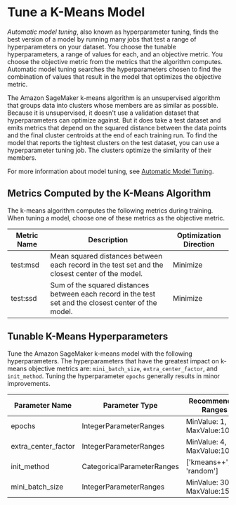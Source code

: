 # Tune a K\-Means Model<a name="k-means-tuning"></a>

*Automatic model tuning*, also known as hyperparameter tuning, finds the best version of a model by running many jobs that test a range of hyperparameters on your dataset\. You choose the tunable hyperparameters, a range of values for each, and an objective metric\. You choose the objective metric from the metrics that the algorithm computes\. Automatic model tuning searches the hyperparameters chosen to find the combination of values that result in the model that optimizes the objective metric\.

The Amazon SageMaker k\-means algorithm is an unsupervised algorithm that groups data into clusters whose members are as similar as possible\. Because it is unsupervised, it doesn't use a validation dataset that hyperparameters can optimize against\. But it does take a test dataset and emits metrics that depend on the squared distance between the data points and the final cluster centroids at the end of each training run\. To find the model that reports the tightest clusters on the test dataset, you can use a hyperparameter tuning job\. The clusters optimize the similarity of their members\.

For more information about model tuning, see [Automatic Model Tuning](automatic-model-tuning.md)\.

## Metrics Computed by the K\-Means Algorithm<a name="km-metrics"></a>

The k\-means algorithm computes the following metrics during training\. When tuning a model, choose one of these metrics as the objective metric\. 


| Metric Name | Description | Optimization Direction | 
| --- | --- | --- | 
| test:msd | Mean squared distances between each record in the test set and the closest center of the model\. | Minimize | 
| test:ssd | Sum of the squared distances between each record in the test set and the closest center of the model\. | Minimize | 

## Tunable K\-Means Hyperparameters<a name="km-tunable-hyperparameters"></a>

Tune the Amazon SageMaker k\-means model with the following hyperparameters\. The hyperparameters that have the greatest impact on k\-means objective metrics are: `mini_batch_size`, `extra_center_factor`, and `init_method`\. Tuning the hyperparameter `epochs` generally results in minor improvements\.


| Parameter Name | Parameter Type | Recommended Ranges | 
| --- | --- | --- | 
| epochs | IntegerParameterRanges | MinValue: 1, MaxValue:10 | 
| extra\_center\_factor | IntegerParameterRanges | MinValue: 4, MaxValue:10 | 
| init\_method | CategoricalParameterRanges | \['kmeans\+\+', 'random'\] | 
| mini\_batch\_size | IntegerParameterRanges | MinValue: 3000, MaxValue:15000 | 